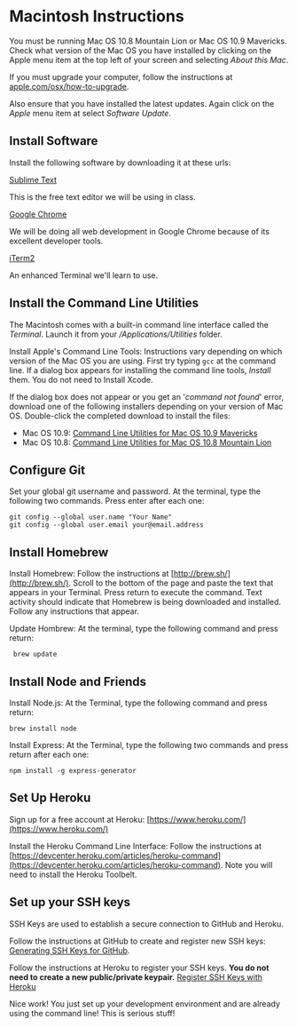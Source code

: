 Macintosh Instructions
====

You must be running Mac OS 10.8 Mountain Lion or Mac OS 10.9 Mavericks. Check what version of the Mac OS you have installed by clicking on the Apple menu item at the top left of your screen and selecting *About this Mac*.

If you must upgrade your computer, follow the instructions at [apple.com/osx/how-to-upgrade](http://www.apple.com/osx/how-to-upgrade/).

Also ensure that you have installed the latest updates. Again click on the *Apple* menu item at select *Software Update*.

## Install Software

Install the following software by downloading it at these urls:

[Sublime Text](http://www.sublimetext.com/)

This is the free text editor we will be using in class. 

[Google Chrome](https://www.google.com/intl/en-US/chrome/browser/)

We will be doing all web development in Google Chrome because of its excellent developer tools.

[iTerm2](http://www.iterm2.com/)

An enhanced Terminal we'll learn to use.

## Install the Command Line Utilities

The Macintosh comes with a built-in command line interface called the *Terminal*. Launch it from your */Applications/Utilities* folder.

Install Apple's Command Line Tools: Instructions vary depending on which version of the Mac OS you are using. First try typing `gcc` at the command line. If a dialog box appears for installing the command line tools, *Install* them. You do not need to Install Xcode.

If the dialog box does not appear or you get an '*command not found*' error, download one of the following installers depending on your version of Mac OS. Double-click the completed download to install the files:

- Mac OS 10.9: [Command Line Utilities for Mac OS 10.9 Mavericks](https://s3.amazonaws.com/okcoders/command_line_tools_for_osx_mavericks_april_2014.dmg) 
- Mac OS 10.8: [Command Line Utilities for Mac OS 10.8 Mountain Lion](https://s3.amazonaws.com/okcoders/command_line_tools_for_osx_mountain_lion_april_2014.dmg)

## Configure Git

Set your global git username and password. At the terminal, type the following two commands. Press enter after each one:

	git config --global user.name "Your Name"
	git config --global user.email your@email.address

## Install Homebrew

Install Homebrew: Follow the instructions at [http://brew.sh/](http://brew.sh/). Scroll to the bottom of the page and paste the text that appears in your Terminal. Press return to execute the command. Text activity should indicate that Homebrew is being downloaded and installed. Follow any instructions that appear.

Update Hombrew: At the terminal, type the following command and press return:

	 brew update

## Install Node and Friends

Install Node.js: At the Terminal, type the following command and press return: 

	brew install node

Install Express: At the Terminal, type the following two commands and press return after each one:

	npm install -g express-generator

## Set Up Heroku

Sign up for a free account at Heroku: [https://www.heroku.com/](https://www.heroku.com/)

Install the Heroku Command Line Interface: Follow the instructions at [https://devcenter.heroku.com/articles/heroku-command](https://devcenter.heroku.com/articles/heroku-command). Note you will need to install the Heroku Toolbelt.

## Set up your SSH keys

SSH Keys are used to establish a secure connection to GitHub and Heroku. 

Follow the instructions at GitHub to create and register new SSH keys: [Generating SSH Keys for GitHub](https://help.github.com/articles/generating-ssh-keys).

Follow the instructions at Heroku to register your SSH keys. **You do not need to create a new public/private keypair.** [Register SSH Keys with Heroku](https://devcenter.heroku.com/articles/keys)

Nice work! You just set up your development environment and are already using the command line! This is serious stuff!